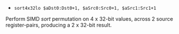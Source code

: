 * `sort4x32lo $aDst0:Dst0+1, $aSrc0:Src0+1, $aSrc1:Src1+1`

Perform SIMD *sort* permutation on 4 x 32-bit values, across 2 source
register-pairs, producing a 2 x 32-bit result.
